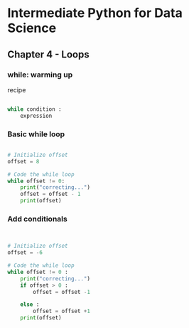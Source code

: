 # Intermediate Python for Data Science

## Chapter 4 - Loops

### while: warming up

recipe

```python

while condition :
    expression

```

### Basic while loop


```python

# Initialize offset
offset = 8

# Code the while loop
while offset != 0:
    print("correcting...")
    offset = offset - 1
    print(offset)

```


### Add conditionals

```python


# Initialize offset
offset = -6

# Code the while loop
while offset != 0 :
    print("correcting...")
    if offset > 0 :
        offset = offset -1 

    else : 
        offset = offset +1
    print(offset)

```


